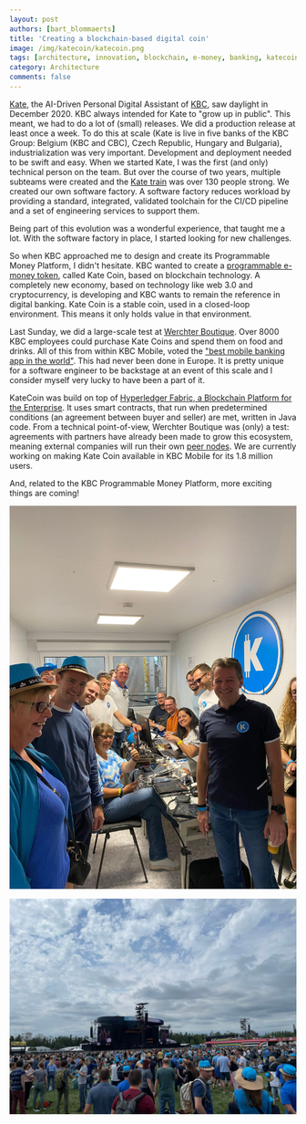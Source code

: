 ```yaml
---
layout: post
authors: [bart_blommaerts]
title: 'Creating a blockchain-based digital coin'
image: /img/katecoin/katecoin.png
tags: [architecture, innovation, blockchain, e-money, banking, katecoin]
category: Architecture
comments: false
---
```


<meta name="twitter:card" content="summary" />
<meta name="twitter:site" content="@DaggieBe" />
<meta name="twitter:title" content="Creating a blockchain-based digital coin" />
<meta name="twitter:description" content="KBC launches its own digital coin" />
<meta name="twitter:image" content="https://bbconsulting.be/img/katecoin/katecoin.png" />
     

[Kate](https://bbconsulting.be/architecture/2022/01/03/digital.html), the AI-Driven Personal Digital Assistant of [KBC](https://www.kbc.be/), saw daylight in December 2020. 
KBC always intended for Kate to "grow up in public".
This meant, we had to do a lot of (small) releases.
We did a production release at least once a week.
To do this at scale (Kate is live in five banks of the KBC Group: Belgium (KBC and CBC), Czech Republic, Hungary and Bulgaria), industrialization was very important.
Development and deployment needed to be swift and easy.
When we started Kate, I was the first (and only) technical person on the team.
But over the course of two years, multiple subteams were created and the [Kate train](https://www.scaledagileframework.com/agile-release-train/) was over 130 people strong. 
We created our own software factory.
A software factory reduces workload by providing a standard, integrated, validated toolchain for the CI/CD pipeline and a set of engineering services to support them.

Being part of this evolution was a wonderful experience, that taught me a lot.
With the software factory in place, I started looking for new challenges.

So when KBC approached me to design and create its Programmable Money Platform, I didn't hesitate.
KBC wanted to create a [programmable e-money token](https://newsroom.kbc.com/kbc-zorgt-met-de-kate-coin-een-eigen-op-blockchain-gebaseerde-digitale-munt-voor-een-primeur-in-europa), called Kate Coin, based on blockchain technology.
A completely new economy, based on technology like web 3.0 and cryptocurrency, is developing and KBC wants to remain the reference in digital banking.
Kate Coin is a stable coin, used in a closed-loop environment.
This means it only holds value in that environment.

Last Sunday, we did a large-scale test at [Werchter Boutique](https://www.werchterboutique.be/en/).
Over 8000 KBC employees could purchase Kate Coins and spend them on food and drinks.
All of this from within KBC Mobile, voted the ["best mobile banking app in the world"](https://newsroom.kbc.com/kbc-mobile-door-onafhankelijk-internationaal-onderzoeksbureau-sia-partners-uitgeroepen-tot-beste-mobile-banking-app-wereldwijd).
This had never been done in Europe.
It is pretty unique for a software engineer to be backstage at an event of this scale and I consider myself very lucky to have been a part of it.  

KateCoin was build on top of [Hyperledger Fabric, a Blockchain Platform for the Enterprise](https://hyperledger-fabric.readthedocs.io/en/latest/).
It uses smart contracts, that run when predetermined conditions (an agreement between buyer and seller) are met, written in Java code.
From a technical point-of-view, Werchter Boutique was (only) a test: agreements with partners have already been made to grow this ecosystem, meaning external companies will run their own [peer nodes](https://hyperledger-fabric.readthedocs.io/en/latest/peers/peers.html).
We are currently working on making Kate Coin available in KBC Mobile for its 1.8 million users.

And, related to the KBC Programmable Money Platform, more exciting things are coming!


<p style="text-align: center;">  
  <img class="image fit" alt="Creating a blockchain-based digital coin at Werchter Boutique" src="/img/katecoin/container.jpeg">
</p>

<p style="text-align: center;">  
  <img class="image fit" alt="Creating a blockchain-based digital coin at Werchter Boutique" src="/img/katecoin/wei.jpeg">
</p>

